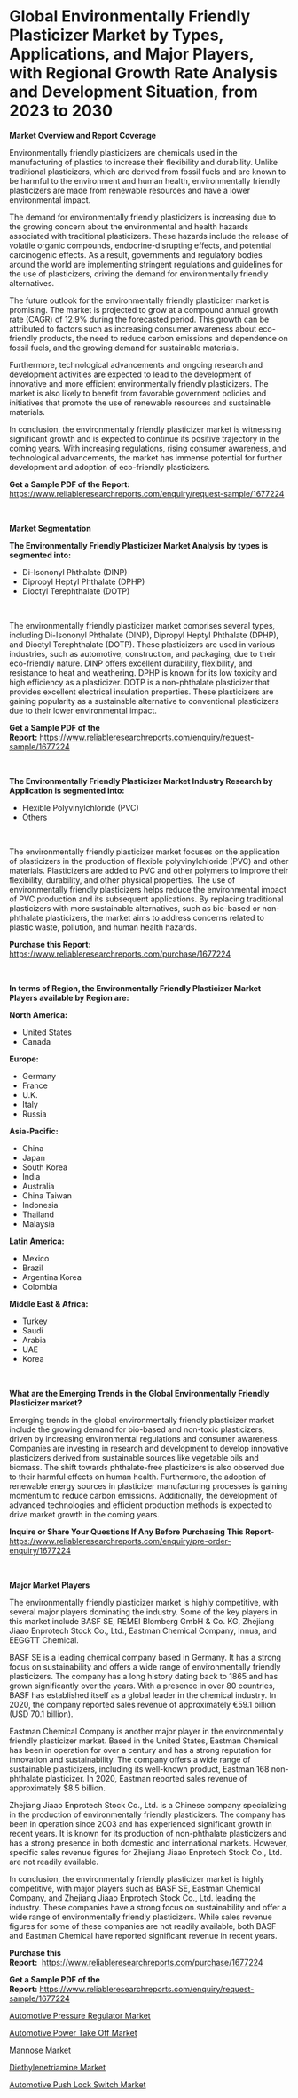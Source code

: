<p><h1>Global Environmentally Friendly Plasticizer Market by Types, Applications, and Major Players, with Regional Growth Rate Analysis and Development Situation, from 2023 to 2030</h1></p><p><strong>Market Overview and Report Coverage</strong></p>
<p><p>Environmentally friendly plasticizers are chemicals used in the manufacturing of plastics to increase their flexibility and durability. Unlike traditional plasticizers, which are derived from fossil fuels and are known to be harmful to the environment and human health, environmentally friendly plasticizers are made from renewable resources and have a lower environmental impact.</p><p>The demand for environmentally friendly plasticizers is increasing due to the growing concern about the environmental and health hazards associated with traditional plasticizers. These hazards include the release of volatile organic compounds, endocrine-disrupting effects, and potential carcinogenic effects. As a result, governments and regulatory bodies around the world are implementing stringent regulations and guidelines for the use of plasticizers, driving the demand for environmentally friendly alternatives.</p><p>The future outlook for the environmentally friendly plasticizer market is promising. The market is projected to grow at a compound annual growth rate (CAGR) of 12.9% during the forecasted period. This growth can be attributed to factors such as increasing consumer awareness about eco-friendly products, the need to reduce carbon emissions and dependence on fossil fuels, and the growing demand for sustainable materials.</p><p>Furthermore, technological advancements and ongoing research and development activities are expected to lead to the development of innovative and more efficient environmentally friendly plasticizers. The market is also likely to benefit from favorable government policies and initiatives that promote the use of renewable resources and sustainable materials.</p><p>In conclusion, the environmentally friendly plasticizer market is witnessing significant growth and is expected to continue its positive trajectory in the coming years. With increasing regulations, rising consumer awareness, and technological advancements, the market has immense potential for further development and adoption of eco-friendly plasticizers.</p></p>
<p><strong>Get a Sample PDF of the Report:</strong> <a href="https://www.reliableresearchreports.com/enquiry/request-sample/1677224">https://www.reliableresearchreports.com/enquiry/request-sample/1677224</a></p>
<p>&nbsp;</p>
<p><strong>Market Segmentation</strong></p>
<p><strong>The Environmentally Friendly Plasticizer Market Analysis by types is segmented into:</strong></p>
<p><ul><li>Di-Isononyl Phthalate (DINP)</li><li>Dipropyl Heptyl Phthalate (DPHP)</li><li>Dioctyl Terephthalate (DOTP)</li></ul></p>
<p>&nbsp;</p>
<p><p>The environmentally friendly plasticizer market comprises several types, including Di-Isononyl Phthalate (DINP), Dipropyl Heptyl Phthalate (DPHP), and Dioctyl Terephthalate (DOTP). These plasticizers are used in various industries, such as automotive, construction, and packaging, due to their eco-friendly nature. DINP offers excellent durability, flexibility, and resistance to heat and weathering. DPHP is known for its low toxicity and high efficiency as a plasticizer. DOTP is a non-phthalate plasticizer that provides excellent electrical insulation properties. These plasticizers are gaining popularity as a sustainable alternative to conventional plasticizers due to their lower environmental impact.</p></p>
<p><strong>Get a Sample PDF of the Report:</strong>&nbsp;<a href="https://www.reliableresearchreports.com/enquiry/request-sample/1677224">https://www.reliableresearchreports.com/enquiry/request-sample/1677224</a></p>
<p>&nbsp;</p>
<p><strong>The Environmentally Friendly Plasticizer Market Industry Research by Application is segmented into:</strong></p>
<p><ul><li>Flexible Polyvinylchloride (PVC)</li><li>Others</li></ul></p>
<p>&nbsp;</p>
<p><p>The environmentally friendly plasticizer market focuses on the application of plasticizers in the production of flexible polyvinylchloride (PVC) and other materials. Plasticizers are added to PVC and other polymers to improve their flexibility, durability, and other physical properties. The use of environmentally friendly plasticizers helps reduce the environmental impact of PVC production and its subsequent applications. By replacing traditional plasticizers with more sustainable alternatives, such as bio-based or non-phthalate plasticizers, the market aims to address concerns related to plastic waste, pollution, and human health hazards.</p></p>
<p><strong>Purchase this Report:</strong>&nbsp; <a href="https://www.reliableresearchreports.com/purchase/1677224">https://www.reliableresearchreports.com/purchase/1677224</a></p>
<p>&nbsp;</p>
<p><strong>In terms of Region, the Environmentally Friendly Plasticizer Market Players available by Region are:</strong></p>
<p>
    <p> <strong> North America: </strong>
        <ul>
            <li>United States</li>
            <li>Canada</li>
        </ul>
        </p> 
    <p> <strong> Europe: </strong>
        <ul>
            <li>Germany</li>
            <li>France</li>
            <li>U.K.</li>
            <li>Italy</li>
            <li>Russia</li>
        </ul>
        </p> 
    <p> <strong> Asia-Pacific: </strong>
        <ul>
            <li>China</li>
            <li>Japan</li>
            <li>South Korea</li>
            <li>India</li>
            <li>Australia</li>
            <li>China Taiwan</li>
            <li>Indonesia</li>
            <li>Thailand</li>
            <li>Malaysia</li>
        </ul>
        </p> 
    <p> <strong> Latin America: </strong>
        <ul>
            <li>Mexico</li>
            <li>Brazil</li>
            <li>Argentina Korea</li>
            <li>Colombia</li>
        </ul>
        </p> 
    <p> <strong> Middle East & Africa: </strong>
        <ul>
            <li>Turkey</li>
            <li>Saudi</li>
            <li>Arabia</li>
            <li>UAE</li>
            <li>Korea</li>
        </ul>
    </p>
    </p>
<p>&nbsp;</p>
<p><strong>What are the Emerging Trends in the Global Environmentally Friendly Plasticizer market?</strong></p>
<p><p>Emerging trends in the global environmentally friendly plasticizer market include the growing demand for bio-based and non-toxic plasticizers, driven by increasing environmental regulations and consumer awareness. Companies are investing in research and development to develop innovative plasticizers derived from sustainable sources like vegetable oils and biomass. The shift towards phthalate-free plasticizers is also observed due to their harmful effects on human health. Furthermore, the adoption of renewable energy sources in plasticizer manufacturing processes is gaining momentum to reduce carbon emissions. Additionally, the development of advanced technologies and efficient production methods is expected to drive market growth in the coming years.</p></p>
<p><strong>Inquire or Share Your Questions If Any Before Purchasing This Report</strong>- <a href="https://www.reliableresearchreports.com/enquiry/pre-order-enquiry/1677224">https://www.reliableresearchreports.com/enquiry/pre-order-enquiry/1677224</a></p>
<p>&nbsp;</p>
<p><strong>Major Market Players</strong></p>
<p><p>The environmentally friendly plasticizer market is highly competitive, with several major players dominating the industry. Some of the key players in this market include BASF SE, REMEI Blomberg GmbH & Co. KG, Zhejiang Jiaao Enprotech Stock Co., Ltd., Eastman Chemical Company, Innua, and EEGGTT Chemical.</p><p>BASF SE is a leading chemical company based in Germany. It has a strong focus on sustainability and offers a wide range of environmentally friendly plasticizers. The company has a long history dating back to 1865 and has grown significantly over the years. With a presence in over 80 countries, BASF has established itself as a global leader in the chemical industry. In 2020, the company reported sales revenue of approximately €59.1 billion (USD 70.1 billion).</p><p>Eastman Chemical Company is another major player in the environmentally friendly plasticizer market. Based in the United States, Eastman Chemical has been in operation for over a century and has a strong reputation for innovation and sustainability. The company offers a wide range of sustainable plasticizers, including its well-known product, Eastman 168 non-phthalate plasticizer. In 2020, Eastman reported sales revenue of approximately $8.5 billion.</p><p>Zhejiang Jiaao Enprotech Stock Co., Ltd. is a Chinese company specializing in the production of environmentally friendly plasticizers. The company has been in operation since 2003 and has experienced significant growth in recent years. It is known for its production of non-phthalate plasticizers and has a strong presence in both domestic and international markets. However, specific sales revenue figures for Zhejiang Jiaao Enprotech Stock Co., Ltd. are not readily available.</p><p>In conclusion, the environmentally friendly plasticizer market is highly competitive, with major players such as BASF SE, Eastman Chemical Company, and Zhejiang Jiaao Enprotech Stock Co., Ltd. leading the industry. These companies have a strong focus on sustainability and offer a wide range of environmentally friendly plasticizers. While sales revenue figures for some of these companies are not readily available, both BASF and Eastman Chemical have reported significant revenue in recent years.</p></p>
<p><strong>Purchase this Report:</strong>&nbsp;&nbsp;<a href="https://www.reliableresearchreports.com/purchase/1677224">https://www.reliableresearchreports.com/purchase/1677224</a></p>
<p></p>
<p><strong>Get a Sample PDF of the Report:</strong>&nbsp;<a href="https://www.reliableresearchreports.com/enquiry/request-sample/1677224">https://www.reliableresearchreports.com/enquiry/request-sample/1677224</a></p>
<p><p><a href="https://www.linkedin.com/pulse/automotive-pressure-regulator-market-challenges-opportunities/">Automotive Pressure Regulator Market</a></p><p><a href="https://www.linkedin.com/pulse/automotive-power-take-off-market-size-share-amp-trends-analysis/">Automotive Power Take Off Market</a></p><p><a href="https://medium.com/@loyceharber/mannose-market-size-growth-forecast-2023-2030-90c520c148ec">Mannose Market</a></p><p><a href="https://medium.com/@amandagarza17/diethylenetriamine-market-size-growth-forecast-2023-2030-461f8df355e0">Diethylenetriamine Market</a></p><p><a href="https://www.linkedin.com/pulse/automotive-push-lock-switch-market-research-report-unlocks/">Automotive Push Lock Switch Market</a></p></p>